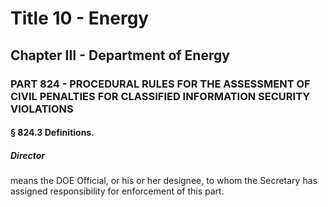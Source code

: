 
# Title 10 - Energy
## Chapter III - Department of Energy
### PART 824 - PROCEDURAL RULES FOR THE ASSESSMENT OF CIVIL PENALTIES FOR CLASSIFIED INFORMATION SECURITY VIOLATIONS
#### § 824.3 Definitions.
##### Director

means the DOE Official, or his or her designee, to whom the Secretary has assigned responsibility for enforcement of this part.
